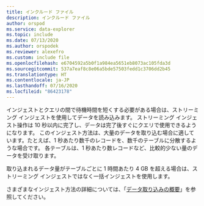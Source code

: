 ```yaml
---
title: インクルード ファイル
description: インクルード ファイル
author: orspod
ms.service: data-explorer
ms.topic: include
ms.date: 07/13/2020
ms.author: orspodek
ms.reviewer: alexefro
ms.custom: include file
ms.openlocfilehash: e6704592a5b0f1a984ea5651eb8073ac105fda3d
ms.sourcegitcommit: 537a7eaf8c8e06a5bde57503fedd1c3706dd2b45
ms.translationtype: HT
ms.contentlocale: ja-JP
ms.lasthandoff: 07/16/2020
ms.locfileid: "86423178"
---
```

インジェストとクエリの間で待機時間を短くする必要がある場合は、ストリーミング インジェストを使用してデータを読み込みます。 ストリーミング インジェスト操作は 10 秒以内に完了し、データは完了後すぐにクエリで使用できるようになります。 このインジェスト方法は、大量のデータを取り込む場合に適しています。たとえば、1 秒あたり数千のレコードを、数千のテーブルに分散するような場合です。 各テーブルは、1 秒あたり数レコードなど、比較的少ない量のデータを受け取ります。

取り込まれるデータ量がテーブルごとに 1 時間あたり 4 GB を超える場合は、ストリーミング インジェストではなく一括インジェストを使用します。

さまざまなインジェスト方法の詳細については、「[データ取り込みの概要](../ingest-data-overview.md)」を参照してください。

